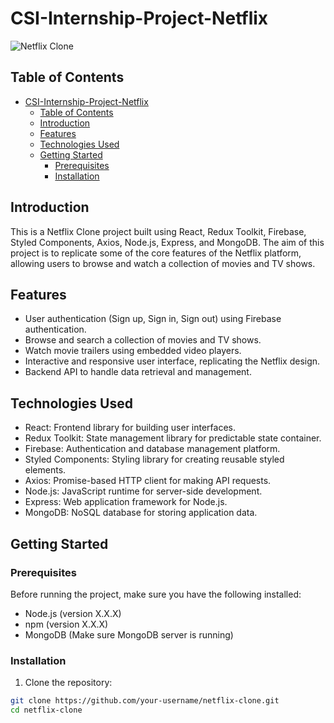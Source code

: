 # CSI-Internship-Project-Netflix

![Netflix Clone](link_to_project_screenshot_or_logo.png)

## Table of Contents

- [CSI-Internship-Project-Netflix](#csi-internship-project-netflix)
  - [Table of Contents](#table-of-contents)
  - [Introduction](#introduction)
  - [Features](#features)
  - [Technologies Used](#technologies-used)
  - [Getting Started](#getting-started)
    - [Prerequisites](#prerequisites)
    - [Installation](#installation)

## Introduction

This is a Netflix Clone project built using React, Redux Toolkit, Firebase, Styled Components, Axios, Node.js, Express, and MongoDB. The aim of this project is to replicate some of the core features of the Netflix platform, allowing users to browse and watch a collection of movies and TV shows.

## Features

- User authentication (Sign up, Sign in, Sign out) using Firebase authentication.
- Browse and search a collection of movies and TV shows.
- Watch movie trailers using embedded video players.
- Interactive and responsive user interface, replicating the Netflix design.
- Backend API to handle data retrieval and management.

## Technologies Used

- React: Frontend library for building user interfaces.
- Redux Toolkit: State management library for predictable state container.
- Firebase: Authentication and database management platform.
- Styled Components: Styling library for creating reusable styled elements.
- Axios: Promise-based HTTP client for making API requests.
- Node.js: JavaScript runtime for server-side development.
- Express: Web application framework for Node.js.
- MongoDB: NoSQL database for storing application data.

## Getting Started

### Prerequisites

Before running the project, make sure you have the following installed:

- Node.js (version X.X.X)
- npm (version X.X.X)
- MongoDB (Make sure MongoDB server is running)

### Installation

1. Clone the repository:

```bash
git clone https://github.com/your-username/netflix-clone.git
cd netflix-clone
